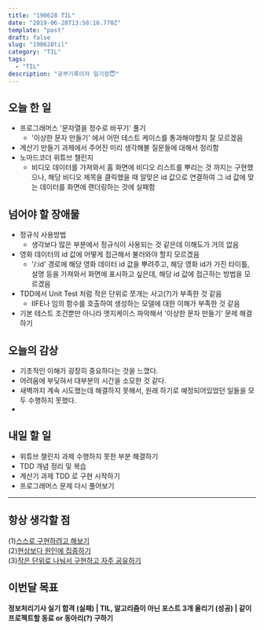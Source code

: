 ```yaml
---
title: "190628 TIL"
date: "2019-06-28T13:58:16.770Z"
template: "post"
draft: false
slug: "190628til"
category: "TIL"
tags:
  - "TIL"
description: "공부기록이자 일기장😇"
---
```


## 오늘 한 일

- 프로그래머스 '문자열을 정수로 바꾸기' 풀기
  - '이상한 문자 만들기' 에서 어떤 테스트 케이스를 통과해야할지 잘 모르겠음
- 계산기 만들기 과제에서 주어진 미리 생각해볼 질문들에 대해서 정리함
- 노마드코더 위튜브 챌린지
  - 비디오 데이터를 가져와서 홈 화면에 비디오 리스트를 뿌리는 것 까지는 구현했으나, 해당 비디오 제목을 클릭했을 때 알맞은 id 값으로 연결하여 그 id 값에 맞는 데이터를 화면에 랜더링하는 것에 실패함

## 넘어야 할 장애물

- 정규식 사용방법
  - 생각보다 많은 부분에서 정규식이 사용되는 것 같은데 이해도가 거의 없음
- 영화 데이터의 id 값에 어떻게 접근해서 불러와야 할지 모르겠음
  - '/:id' 경로에 해당 영화 데이터 id 값을 뿌려주고, 해당 영화 id가 가진 타이틀, 설명 등을 가져와서 화면에 표시하고 싶은데, 해당 id 값에 접근하는 방법을 모르겠음
- TDD에서 Unit Test 처럼 작은 단위로 쪼개는 사고(?)가 부족한 것 같음
  - IIFE나 임의 함수를 호출하여 생성하는 모델에 대한 이해가 부족한 것 같음
- 기본 테스트 조건뿐만 아니라 엣지케이스 파악해서 '이상한 문자 만들기' 문제 해결하기

## 오늘의 감상

- 기초적인 이해가 굉장히 중요하다는 것을 느꼈다.
- 어려움에 부딪혀서 대부분의 시간을 소모한 것 같다.
- 새벽까지 계속 시도했는데 해결하지 못해서, 원래 하기로 예정되어있었던 일들을 모두 수행하지 못했다.
-

## 내일 할 일

- 위튜브 챌린지 과제 수행하지 못한 부분 해결하기
- TDD 개념 정리 및 복습
- 계산기 과제 TDD 로 구현 시작하기
- 프로그래머스 문제 다시 풀어보기

---



## 항상 생각할 점

(1)<u>스스로 구현하려고 해보기</u> <br>(2)<u>현상보다 원인에 집중하기</u> <br>(3)<u>작은 단위로 나눠서 구현하고 자주 공유하기</u>



## 이번달 목표

**정보처리기사 실기 합격 (실패) | TIL, 알고리즘이 아닌 포스트 3개 올리기 (성공) | 같이 프로젝트할 동료 or 동아리(?) 구하기**

